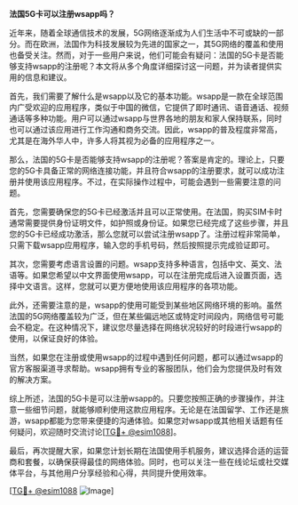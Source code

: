 **法国5G卡可以注册wsapp吗？**

近年来，随着全球通信技术的发展，5G网络逐渐成为人们生活中不可或缺的一部分。而在欧洲，法国作为科技发展较为先进的国家之一，其5G网络的覆盖和使用也备受关注。然而，对于一些用户来说，他们可能会有疑问：法国的5G卡是否能够支持wsapp的注册呢？本文将从多个角度详细探讨这一问题，并为读者提供实用的信息和建议。

首先，我们需要了解什么是wsapp以及它的基本功能。wsapp是一款在全球范围内广受欢迎的应用程序，类似于中国的微信，它提供了即时通讯、语音通话、视频通话等多种功能。用户可以通过wsapp与世界各地的朋友和家人保持联系，同时也可以通过该应用进行工作沟通和商务交流。因此，wsapp的普及程度非常高，尤其是在海外华人中，许多人将其视为必备的应用程序之一。

那么，法国的5G卡是否能够支持wsapp的注册呢？答案是肯定的。理论上，只要您的5G卡具备正常的网络连接功能，并且符合wsapp的注册要求，就可以成功注册并使用该应用程序。不过，在实际操作过程中，可能会遇到一些需要注意的问题。

首先，您需要确保您的5G卡已经激活并且可以正常使用。在法国，购买SIM卡时通常需要提供身份证明文件，如护照或身份证。如果您已经完成了这些步骤，并且您的5G卡已经成功激活，那么您就可以尝试注册wsapp了。注册过程非常简单，只需下载wsapp应用程序，输入您的手机号码，然后按照提示完成验证即可。

其次，您需要考虑语言设置的问题。wsapp支持多种语言，包括中文、英文、法语等。如果您希望以中文界面使用wsapp，可以在注册完成后进入设置页面，选择中文语言。这样，您就可以更方便地使用该应用程序的各项功能。

此外，还需要注意的是，wsapp的使用可能受到某些地区网络环境的影响。虽然法国的5G网络覆盖较为广泛，但在某些偏远地区或特定时间段内，网络信号可能会不稳定。在这种情况下，建议您尽量选择在网络状况较好的时段进行wsapp的使用，以保证良好的体验。

当然，如果您在注册或使用wsapp的过程中遇到任何问题，都可以通过wsapp的官方客服渠道寻求帮助。wsapp拥有专业的客服团队，他们会为您提供及时有效的解决方案。

综上所述，法国的5G卡是可以注册wsapp的。只要您按照正确的步骤操作，并注意一些细节问题，就能够顺利使用这款应用程序。无论是在法国留学、工作还是旅游，wsapp都能为您带来便捷的沟通体验。如果您对wsapp或其他相关话题有任何疑问，欢迎随时交流讨论[[TG💪+ @esim1088](https://t.me/s/esim1088)]。

最后，再次提醒大家，如果您计划长期在法国使用手机服务，建议选择合适的运营商和套餐，以确保获得最佳的网络体验。同时，也可以关注一些在线论坛或社交媒体平台，与其他用户分享经验和心得，共同提升使用效率。

[[TG💪+ @esim1088](https://t.me/s/esim1088) ![Image](https://i.postimg.cc/4NQfJmqS/Snipaste-2025-05-13-00-14-12.png)]
